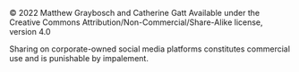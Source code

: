 © 2022 Matthew Graybosch and Catherine Gatt
Available under the Creative Commons Attribution/Non-Commercial/Share-Alike license, version 4.0

Sharing on corporate-owned social media platforms constitutes commercial use and is punishable by impalement.

